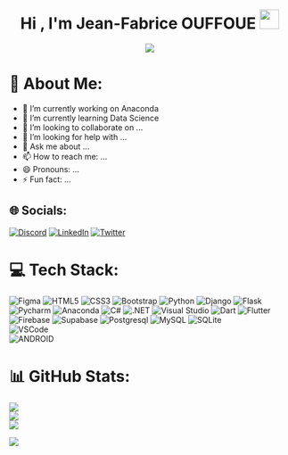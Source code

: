 <h1 align="center">Hi , I'm Jean-Fabrice OUFFOUE <img src="https://media.giphy.com/media/hvRJCLFzcasrR4ia7z/giphy.gif" width="35"></h1>
<p align="center">
  <a href="https://github.com/DenverCoder1/readme-typing-svg"><img src="https://readme-typing-svg.herokuapp.com?lines=Data+Science+Student;Backend+Web+And+Mobile++Developer;I+USE%20|%20Python%20|%20Csharp%20+and+Flutter;&center=true&width=500&height=50"></a>
</p>


# 💫 About Me:
<!--
**Honestjacobi28/Honestjacobi28** is a ✨ _special_ ✨ repository because its `README.md` (this file) appears on your GitHub profile.

Here are some ideas to get you started: -->

- 🔭 I’m currently working on Anaconda
- 🌱 I’m currently learning  Data Science
- 👯 I’m looking to collaborate on ...
- 🤔 I’m looking for help with ...
- 💬 Ask me about ...
- 📫 How to reach me: ...
- 😄 Pronouns: ...
- ⚡ Fun fact: ...

## 🌐 Socials:
[![Discord](https://img.shields.io/badge/Discord-%237289DA.svg?logo=discord&logoColor=white)](https://discord.gg/VA77chuz)  [![LinkedIn](https://img.shields.io/badge/LinkedIn-%230077B5.svg?logo=linkedin&logoColor=white)](https://www.linkedin.com/in/jean-fabrice-ouffoue-21685b21a/) 
[![Twitter](https://img.shields.io/badge/Twitter-%230077B5.svg?logo=X&logoColor=white)](https://twitter.com/FOuffoue)

# 💻 Tech Stack:
![Figma](https://img.shields.io/badge/figma-%23F24E1E.svg?style=for-the-badge&logo=figma&logoColor=white) 
![HTML5](https://img.shields.io/badge/html5-%23E34F26.svg?style=for-the-badge&logo=html5&logoColor=white)
![CSS3](https://img.shields.io/badge/css3-%231572B6.svg?style=for-the-badge&logo=css3&logoColor=white) 
![Bootstrap](https://img.shields.io/badge/bootstrap-%23563D7C.svg?style=for-the-badge&logo=bootstrap&logoColor=white) 
![Python](https://img.shields.io/badge/python-3670A0?style=for-the-badge&logo=python&logoColor=ffdd54)
![Django](https://img.shields.io/badge/django-3670A0?style=for-the-badge&logo=django)
![Flask](https://img.shields.io/badge/flask-3670A0?style=for-the-badge&logo=flask)
![Pycharm](https://img.shields.io/badge/pycharm-3670A0?style=for-the-badge&logo=pycharm&logoColor=ffdd54)
![Anaconda](https://img.shields.io/badge/Anaconda-%2344A833.svg?style=for-the-badge&logo=anaconda&logoColor=white) 
![C#](https://img.shields.io/badge/csharp-3670A0?style=for-the-badge&logo=csharp)
![.NET](https://img.shields.io/badge/.net-3670A0?style=for-the-badge&logo=.net)
![Visual Studio](https://img.shields.io/badge/visualstudio-3670A0?style=for-the-badge&logo=visualstudio)
![Dart](https://img.shields.io/badge/dart-%230175C2.svg?style=for-the-badge&logo=dart&logoColor=white) 
![Flutter](https://img.shields.io/badge/Flutter-%2302569B.svg?style=for-the-badge&logo=Flutter) 
![Firebase](https://img.shields.io/badge/firebase-%23039BE5.svg?style=for-the-badge&logo=firebase)
![Supabase](https://img.shields.io/badge/supabase-%23039BE5.svg?style=for-the-badge&logo=supabase)
![Postgresql](https://img.shields.io/badge/postgresql-%23316192.svg?style=for-the-badge&logo=postgresql&logoColor=white) 
![MySQL](https://img.shields.io/badge/mysql-%2300f.svg?style=for-the-badge&logo=mysql&logoColor=white) 
![SQLite](https://img.shields.io/badge/sqlite-%2307405e.svg?style=for-the-badge&logo=sqlite&logoColor=white) 	
![VSCode](https://img.shields.io/badge/vscode-%2307405e.svg?style=for-the-badge&logo=vscode)	
![ANDROID](https://img.shields.io/badge/android-%2320232a.svg?style=for-the-badge&logo=android&logoColor=%a4c639) 

# 📊 GitHub Stats:
![](https://github-readme-stats.vercel.app/api?username=Honestjacobi28&theme=dark&hide_border=false&include_all_commits=true&count_private=true)<br/>
![](https://github-readme-streak-stats.herokuapp.com/?user=Honestjacobi28&theme=dark&hide_border=false)<br/>
![](https://github-readme-stats.vercel.app/api/top-langs/?username=Honestjacobi28&theme=dark&hide_border=false&include_all_commits=true&count_private=true&layout=compact)

[![](https://visitcount.itsvg.in/api?id=28&icon=0&color=0)](https://visitcount.itsvg.in)

